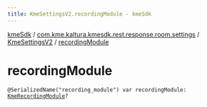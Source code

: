 ```yaml
---
title: KmeSettingsV2.recordingModule - kmeSdk
---
```


[kmeSdk](../../index.html) / [com.kme.kaltura.kmesdk.rest.response.room.settings](../index.html) / [KmeSettingsV2](index.html) / [recordingModule](./recording-module.html)

# recordingModule

`@SerializedName("recording_module") var recordingModule: `[`KmeRecordingModule`](../-kme-recording-module/index.html)`?`